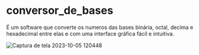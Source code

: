 # conversor_de_bases
É um software que converte os numeros das bases
binária, octal, decima e hexadecimal entre elas
e com uma interface gráfica fácil e intuitiva.

![Captura de tela 2023-10-05 120448](https://github.com/RafaelViktor29/conversor_de_bases/assets/140008922/21540f4d-fe3c-44d6-aada-391ae8d94e70)
